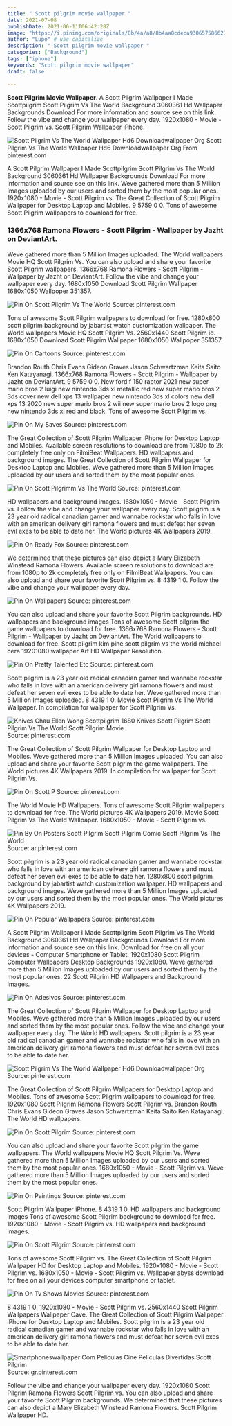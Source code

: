 ```yaml
---
title: " Scott pilgrim movie wallpaper "
date: 2021-07-08
publishDate: 2021-06-11T06:42:28Z
image: "https://i.pinimg.com/originals/8b/4a/a8/8b4aa8cdeca930657586627e141cefe8.jpg"
author: "Lupo" # use capitalize
description: " Scott pilgrim movie wallpaper "
categories: ["Background"]
tags: ["iphone"]
keywords: "Scott pilgrim movie wallpaper"
draft: false

---
```



**Scott Pilgrim Movie Wallpaper**. A Scott Pilgrim Wallpaper I Made Scottpilgrim Scott Pilgrim Vs The World Background 3060361 Hd Wallpaper Backgrounds Download For more information and source see on this link. Follow the vibe and change your wallpaper every day. 1920x1080 - Movie - Scott Pilgrim vs. Scott Pilgrim Wallpaper iPhone.

![Scott Pilgrim Vs The World Wallpaper Hd6 Downloadwallpaper Org](https://i.pinimg.com/600x315/f6/93/9d/f6939d66ab6496b9365290588b43c04e.jpg "Scott Pilgrim Vs The World Wallpaper Hd6 Downloadwallpaper Org")
Scott Pilgrim Vs The World Wallpaper Hd6 Downloadwallpaper Org From pinterest.com


A Scott Pilgrim Wallpaper I Made Scottpilgrim Scott Pilgrim Vs The World Background 3060361 Hd Wallpaper Backgrounds Download For more information and source see on this link. Weve gathered more than 5 Million Images uploaded by our users and sorted them by the most popular ones. 1920x1080 - Movie - Scott Pilgrim vs. The Great Collection of Scott Pilgrim Wallpaper for Desktop Laptop and Mobiles. 9 5759 0 0. Tons of awesome Scott Pilgrim wallpapers to download for free.

### 1366x768 Ramona Flowers - Scott Pilgrim - Wallpaper by Jazht on DeviantArt.

Weve gathered more than 5 Million Images uploaded. The World wallpapers Movie HQ Scott Pilgrim Vs. You can also upload and share your favorite Scott Pilgrim wallpapers. 1366x768 Ramona Flowers - Scott Pilgrim - Wallpaper by Jazht on DeviantArt. Follow the vibe and change your wallpaper every day. 1680x1050 Download Scott Pilgrim Wallpaper 1680x1050 Wallpoper 351357.


![Pin On Scott Pilgrim Vs The World](https://i.pinimg.com/originals/5a/45/de/5a45de8e948ee89c1de33e3a579cced5.jpg "Pin On Scott Pilgrim Vs The World")
Source: pinterest.com

Tons of awesome Scott Pilgrim wallpapers to download for free. 1280x800 scott pilgrim background by jabartist watch customization wallpaper. The World wallpapers Movie HQ Scott Pilgrim Vs. 2560x1440 Scott Pilgrim id. 1680x1050 Download Scott Pilgrim Wallpaper 1680x1050 Wallpoper 351357.

![Pin On Cartoons](https://i.pinimg.com/originals/9c/66/7f/9c667f9649f3c5afb32eafa4851c3850.jpg "Pin On Cartoons")
Source: pinterest.com

Brandon Routh Chris Evans Gideon Graves Jason Schwartzman Keita Saito Ken Katayanagi. 1366x768 Ramona Flowers - Scott Pilgrim - Wallpaper by Jazht on DeviantArt. 9 5759 0 0. New ford f 150 raptor 2021 new super mario bros 2 luigi new nintendo 3ds xl metallic red new super mario bros 2 3ds cover new dell xps 13 wallpaper new nintendo 3ds xl colors new dell xps 13 2020 new super mario bros 2 wii new super mario bros 2 logo png new nintendo 3ds xl red and black. Tons of awesome Scott Pilgrim vs.

![Pin On My Saves](https://i.pinimg.com/originals/83/93/5f/83935f1fdfd36c06da662f8a28cbeed9.jpg "Pin On My Saves")
Source: pinterest.com

The Great Collection of Scott Pilgrim Wallpaper iPhone for Desktop Laptop and Mobiles. Available screen resolutions to download are from 1080p to 2k completely free only on FilmiBeat Wallpapers. HD wallpapers and background images. The Great Collection of Scott Pilgrim Wallpaper for Desktop Laptop and Mobiles. Weve gathered more than 5 Million Images uploaded by our users and sorted them by the most popular ones.

![Pin On Scott Pilgrimm Vs The World](https://i.pinimg.com/originals/d5/e7/e8/d5e7e8eba5346f19036e41d0ac9c5100.jpg "Pin On Scott Pilgrimm Vs The World")
Source: pinterest.com

HD wallpapers and background images. 1680x1050 - Movie - Scott Pilgrim vs. Follow the vibe and change your wallpaper every day. Scott pilgrim is a 23 year old radical canadian gamer and wannabe rockstar who falls in love with an american delivery girl ramona flowers and must defeat her seven evil exes to be able to date her. The World pictures 4K Wallpapers 2019.

![Pin On Ready Fox](https://i.pinimg.com/736x/a0/25/63/a025637c63123c268b51c4e1a9cfca58.jpg "Pin On Ready Fox")
Source: pinterest.com

We determined that these pictures can also depict a Mary Elizabeth Winstead Ramona Flowers. Available screen resolutions to download are from 1080p to 2k completely free only on FilmiBeat Wallpapers. You can also upload and share your favorite Scott Pilgrim vs. 8 4319 1 0. Follow the vibe and change your wallpaper every day.

![Pin On Wallpapers](https://i.pinimg.com/originals/77/a2/5b/77a25bef492eb3c7078e5263757a1b54.jpg "Pin On Wallpapers")
Source: pinterest.com

You can also upload and share your favorite Scott Pilgrim backgrounds. HD wallpapers and background images Tons of awesome Scott pilgrim the game wallpapers to download for free. 1366x768 Ramona Flowers - Scott Pilgrim - Wallpaper by Jazht on DeviantArt. The World wallpapers to download for free. Scott pilgrim kim pine scott pilgrim vs the world michael cera 19201080 wallpaper Art HD Wallpaper Resolution.

![Pin On Pretty Talented Etc](https://i.pinimg.com/originals/da/c3/b6/dac3b60bb77e453db6963389e338c330.jpg "Pin On Pretty Talented Etc")
Source: pinterest.com

Scott pilgrim is a 23 year old radical canadian gamer and wannabe rockstar who falls in love with an american delivery girl ramona flowers and must defeat her seven evil exes to be able to date her. Weve gathered more than 5 Million Images uploaded. 8 4319 1 0. Movie Scott Pilgrim Vs The World Wallpaper. In compilation for wallpaper for Scott Pilgrim Vs.

![Knives Chau Ellen Wong Scottpilgrim 1680 Knives Scott Pilgrim Scott Pilgrim Vs The World Scott Pilgrim Movie](https://i.pinimg.com/originals/7f/a1/d7/7fa1d71bc5b9378f978b809fca865107.jpg "Knives Chau Ellen Wong Scottpilgrim 1680 Knives Scott Pilgrim Scott Pilgrim Vs The World Scott Pilgrim Movie")
Source: pinterest.com

The Great Collection of Scott Pilgrim Wallpaper for Desktop Laptop and Mobiles. Weve gathered more than 5 Million Images uploaded. You can also upload and share your favorite Scott pilgrim the game wallpapers. The World pictures 4K Wallpapers 2019. In compilation for wallpaper for Scott Pilgrim Vs.

![Pin On Scott P](https://i.pinimg.com/originals/b5/d3/a2/b5d3a263a5255eb9e8fc097ce6806578.jpg "Pin On Scott P")
Source: pinterest.com

The World Movie HD Wallpapers. Tons of awesome Scott Pilgrim wallpapers to download for free. The World pictures 4K Wallpapers 2019. Movie Scott Pilgrim Vs The World Wallpaper. 1680x1050 - Movie - Scott Pilgrim vs.

![Pin By On Posters Scott Pilgrim Scott Pilgrim Comic Scott Pilgrim Vs The World](https://i.pinimg.com/originals/82/6c/70/826c70a4ee9aca136cf8f478dd3d15ca.gif "Pin By On Posters Scott Pilgrim Scott Pilgrim Comic Scott Pilgrim Vs The World")
Source: ar.pinterest.com

Scott pilgrim is a 23 year old radical canadian gamer and wannabe rockstar who falls in love with an american delivery girl ramona flowers and must defeat her seven evil exes to be able to date her. 1280x800 scott pilgrim background by jabartist watch customization wallpaper. HD wallpapers and background images. Weve gathered more than 5 Million Images uploaded by our users and sorted them by the most popular ones. The World pictures 4K Wallpapers 2019.

![Pin On Popular Wallpapers](https://i.pinimg.com/originals/47/10/b7/4710b7811a2728ecf941f8268988f711.jpg "Pin On Popular Wallpapers")
Source: pinterest.com

A Scott Pilgrim Wallpaper I Made Scottpilgrim Scott Pilgrim Vs The World Background 3060361 Hd Wallpaper Backgrounds Download For more information and source see on this link. Download for free on all your devices - Computer Smartphone or Tablet. 1920x1080 Scott Pilgrim Computer Wallpapers Desktop Backgrounds 1920x1080. Weve gathered more than 5 Million Images uploaded by our users and sorted them by the most popular ones. 22 Scott Pilgrim HD Wallpapers and Background Images.

![Pin On Adesivos](https://i.pinimg.com/564x/11/43/69/11436935258d2fdc41f4c61ecf75a0d0.jpg "Pin On Adesivos")
Source: pinterest.com

The Great Collection of Scott Pilgrim Wallpaper for Desktop Laptop and Mobiles. Weve gathered more than 5 Million Images uploaded by our users and sorted them by the most popular ones. Follow the vibe and change your wallpaper every day. The World HD wallpapers. Scott pilgrim is a 23 year old radical canadian gamer and wannabe rockstar who falls in love with an american delivery girl ramona flowers and must defeat her seven evil exes to be able to date her.

![Scott Pilgrim Vs The World Wallpaper Hd6 Downloadwallpaper Org](https://i.pinimg.com/600x315/f6/93/9d/f6939d66ab6496b9365290588b43c04e.jpg "Scott Pilgrim Vs The World Wallpaper Hd6 Downloadwallpaper Org")
Source: pinterest.com

The Great Collection of Scott Pilgrim Wallpapers for Desktop Laptop and Mobiles. Tons of awesome Scott Pilgrim wallpapers to download for free. 1920x1080 Scott Pilgrim Ramona Flowers Scott Pilgrim vs. Brandon Routh Chris Evans Gideon Graves Jason Schwartzman Keita Saito Ken Katayanagi. The World HD wallpapers.

![Pin On Scott Pilgrim](https://i.pinimg.com/originals/e6/29/3b/e6293be21eec66e45088a276ca59b3fd.jpg "Pin On Scott Pilgrim")
Source: pinterest.com

You can also upload and share your favorite Scott pilgrim the game wallpapers. The World wallpapers Movie HQ Scott Pilgrim Vs. Weve gathered more than 5 Million Images uploaded by our users and sorted them by the most popular ones. 1680x1050 - Movie - Scott Pilgrim vs. Weve gathered more than 5 Million Images uploaded by our users and sorted them by the most popular ones.

![Pin On Paintings](https://i.pinimg.com/originals/c2/1a/68/c21a68f7b6adef816e7063a6c7a2d2bd.jpg "Pin On Paintings")
Source: pinterest.com

Scott Pilgrim Wallpaper iPhone. 8 4319 1 0. HD wallpapers and background images Tons of awesome Scott Pilgrim background to download for free. 1920x1080 - Movie - Scott Pilgrim vs. HD wallpapers and background images.

![Pin On Scott Pilgrim](https://i.pinimg.com/originals/d4/13/d7/d413d7cce85877efe15e899832d70ed0.jpg "Pin On Scott Pilgrim")
Source: pinterest.com

Tons of awesome Scott Pilgrim vs. The Great Collection of Scott Pilgrim Wallpaper HD for Desktop Laptop and Mobiles. 1920x1080 - Movie - Scott Pilgrim vs. 1680x1050 - Movie - Scott Pilgrim vs. Wallpaper abyss download for free on all your devices computer smartphone or tablet.

![Pin On Tv Shows Movies](https://i.pinimg.com/originals/5a/16/bc/5a16bc9c415a2b6e4986303c622bfb91.jpg "Pin On Tv Shows Movies")
Source: pinterest.com

8 4319 1 0. 1920x1080 - Movie - Scott Pilgrim vs. 2560x1440 Scott Pilgrim Wallpapers Wallpaper Cave. The Great Collection of Scott Pilgrim Wallpaper iPhone for Desktop Laptop and Mobiles. Scott pilgrim is a 23 year old radical canadian gamer and wannabe rockstar who falls in love with an american delivery girl ramona flowers and must defeat her seven evil exes to be able to date her.

![Smartphoneswallpaper Com Peliculas Cine Peliculas Divertidas Scott Pilgrim](https://i.pinimg.com/originals/8b/4a/a8/8b4aa8cdeca930657586627e141cefe8.jpg "Smartphoneswallpaper Com Peliculas Cine Peliculas Divertidas Scott Pilgrim")
Source: gr.pinterest.com

Follow the vibe and change your wallpaper every day. 1920x1080 Scott Pilgrim Ramona Flowers Scott Pilgrim vs. You can also upload and share your favorite Scott Pilgrim backgrounds. We determined that these pictures can also depict a Mary Elizabeth Winstead Ramona Flowers. Scott Pilgrim Wallpaper HD.

